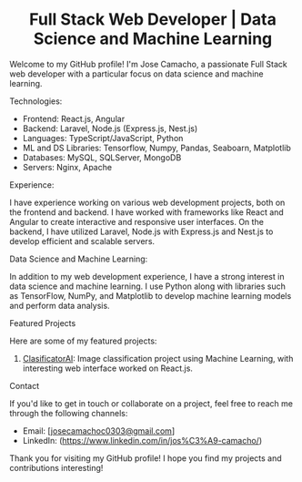 <h1 align="center">Full Stack Web Developer | Data Science and Machine Learning</h1>

Welcome to my GitHub profile! I'm Jose Camacho, a passionate Full Stack web developer with a particular focus on data science and machine learning.


Technologies:

- Frontend: React.js, Angular
- Backend: Laravel, Node.js (Express.js, Nest.js)
- Languages: TypeScript/JavaScript, Python
- ML and DS Libraries: Tensorflow, Numpy, Pandas, Seaboarn, Matplotlib
- Databases: MySQL, SQLServer, MongoDB
- Servers: Nginx, Apache


Experience:

I have experience working on various web development projects, both on the frontend and backend. I have worked with frameworks like React and Angular to create interactive and responsive user interfaces. On the backend, I have utilized Laravel, Node.js with Express.js and Nest.js to develop efficient and scalable servers.


Data Science and Machine Learning:

In addition to my web development experience, I have a strong interest in data science and machine learning. I use Python along with libraries such as TensorFlow, NumPy, and Matplotlib to develop machine learning models and perform data analysis.


Featured Projects

Here are some of my featured projects:

1. [ClasificatorAI](JR-Camacho/ClasificatorAI): Image classification project using Machine Learning, with interesting web interface worked on React.js.


Contact

If you'd like to get in touch or collaborate on a project, feel free to reach me through the following channels:

- Email: [josecamachoc0303@gmail.com]
- LinkedIn: (https://www.linkedin.com/in/jos%C3%A9-camacho/)

Thank you for visiting my GitHub profile! I hope you find my projects and contributions interesting!
